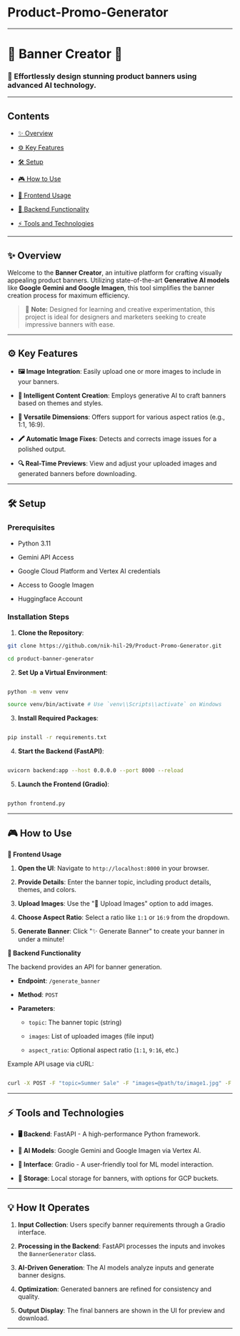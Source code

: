 # Product-Promo-Generator



---
# 🌟 Banner Creator 🌟

  

### **🚀 Effortlessly design stunning product banners using advanced AI technology.**

  

---

  

## Contents

- [✨ Overview](#-overview)

- [⚙️ Key Features](#%EF%B8%8F-key-features)

- [🛠️ Setup](#%EF%B8%8F-setup)

- [🎮 How to Use](#-how-to-use)

- [🔹 Frontend Usage](#-frontend-usage)

- [🔹 Backend Functionality](#-backend-functionality)

- [⚡ Tools and Technologies](#-tools-and-technologies)

  

---

  

## ✨ Overview

Welcome to the **Banner Creator**, an intuitive platform for crafting visually appealing product banners. Utilizing state-of-the-art **Generative AI models** like **Google Gemini and Google Imagen**, this tool simplifies the banner creation process for maximum efficiency.

  

> 📌 **Note:** Designed for learning and creative experimentation, this project is ideal for designers and marketers seeking to create impressive banners with ease.

  

---

  

## ⚙️ Key Features

- **🖼️ Image Integration**: Easily upload one or more images to include in your banners.

- **📝 Intelligent Content Creation**: Employs generative AI to craft banners based on themes and styles.

- **📐 Versatile Dimensions**: Offers support for various aspect ratios (e.g., 1:1, 16:9).

- **🖍️ Automatic Image Fixes**: Detects and corrects image issues for a polished output.

- **🔍 Real-Time Previews**: View and adjust your uploaded images and generated banners before downloading.

  

---

  

## 🛠️ Setup

  

### Prerequisites

- Python 3.11

- Gemini API Access

- Google Cloud Platform and Vertex AI credentials

- Access to Google Imagen

- Huggingface Account

  

### Installation Steps

1. **Clone the Repository**:


```bash
git clone https://github.com/nik-hil-29/Product-Promo-Generator.git

cd product-banner-generator

```

  

2. **Set Up a Virtual Environment**:

```bash

python -m venv venv

source venv/bin/activate # Use `venv\\Scripts\\activate` on Windows

```

  

3. **Install Required Packages**:

```bash

pip install -r requirements.txt

```

  

4. **Start the Backend (FastAPI)**:

```bash

uvicorn backend:app --host 0.0.0.0 --port 8000 --reload

```

  

5. **Launch the Frontend (Gradio)**:

```bash

python frontend.py

```

  

---

  

## 🎮 How to Use

<b>🔹 Frontend Usage</b>

1. **Open the UI**: Navigate to `http://localhost:8000` in your browser.

2. **Provide Details**: Enter the banner topic, including product details, themes, and colors.

3. **Upload Images**: Use the "📸 Upload Images" option to add images.

4. **Choose Aspect Ratio**: Select a ratio like `1:1` or `16:9` from the dropdown.

5. **Generate Banner**: Click "✨ Generate Banner" to create your banner in under a minute!

  



<b>🔹 Backend Functionality</b>

The backend provides an API for banner generation.

- **Endpoint**: `/generate_banner`

- **Method**: `POST`

- **Parameters**:

  - `topic`: The banner topic (string)

  - `images`: List of uploaded images (file input)

  - `aspect_ratio`: Optional aspect ratio (`1:1`, `9:16`, etc.)

Example API usage via cURL:

```bash

curl -X POST -F "topic=Summer Sale" -F "images=@path/to/image1.jpg" -F "aspect_ratio=16:9" http://localhost:8000/generate_banner

```

  

---

  

## ⚡ Tools and Technologies

- **🖥️ Backend**: FastAPI - A high-performance Python framework.

- **🤖 AI Models**: Google Gemini and Google Imagen via Vertex AI.

- **🎨 Interface**: Gradio - A user-friendly tool for ML model interaction.

- **💾 Storage**: Local storage for banners, with options for GCP buckets.

  

---

  

## 💡 How It Operates

  

1. **Input Collection**: Users specify banner requirements through a Gradio interface.

2. **Processing in the Backend**: FastAPI processes the inputs and invokes the `BannerGenerator` class.

3. **AI-Driven Generation**: The AI models analyze inputs and generate banner designs.

4. **Optimization**: Generated banners are refined for consistency and quality.

5. **Output Display**: The final banners are shown in the UI for preview and download.

  

---
